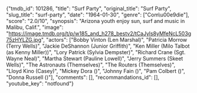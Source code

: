 {"tmdb_id": 101286, "title": "Surf Party", "original_title": "Surf Party", "slug_title": "surf-party", "date": "1964-01-30", "genre": ["Com\u00e9die"], "score": "2.0/10", "synopsis": "Arizona youth enjoy sun, surf and music in Malibu, Calif.", "image": "https://image.tmdb.org/t/p/w185_and_h278_bestv2/tCaJyls8yMfeNcL503g75zHYLZG.jpg", "actors": ["Bobby Vinton (Len Marshal)", "Patricia Morrow (Terry Wells)", "Jackie DeShannon (Junior Griffith)", "Ken Miller (Milo Talbot (as Kenny Miller))", "Lory Patrick (Sylvia Dempster)", "Richard Crane (Sgt. Wayne Neal)", "Martha Stewart (Pauline Lowell)", "Jerry Summers (Skeet Wells)", "The Astronauts (Themselves)", "The Routers (Themselves)", "Lloyd Kino (Casey)", "Mickey Dora ()", "Johnny Fain ()", "Pam Colbert ()", "Donna Russell ()"], "comments": [], "recommandations_id": [], "youtube_key": "notfound"}